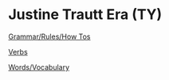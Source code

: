 # Justine Trautt Era (TY)

[Grammar/Rules/How Tos](Justine%20Tr%205252f/Grammar%20Ru%20a99f9.md)

[Verbs](Justine%20Tr%205252f/Verbs%20e66d1.md)

[Words/Vocabulary](Justine%20Tr%205252f/Words%20Voca%203b81d.md)